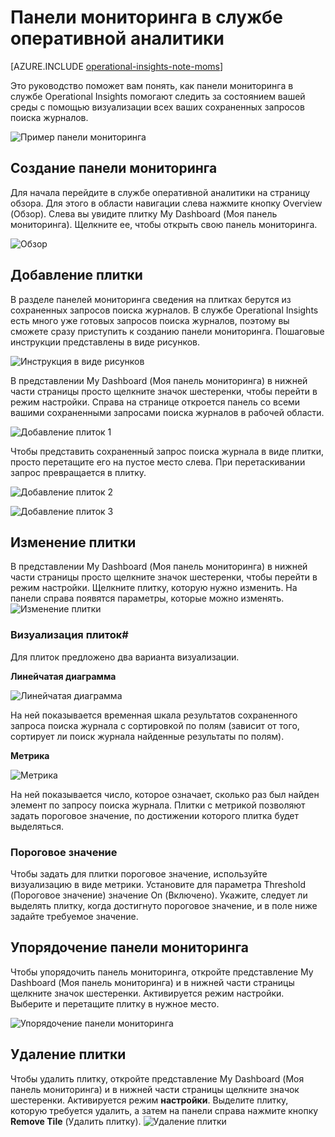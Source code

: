 <properties
	pageTitle="Панели мониторинга в службе оперативной аналитики"
	description="Информационная статья с базовыми сведениями об использовании панелей мониторинга в службе оперативной аналитики."
	services="operational-insights"
	documentationCenter=""
	authors="ehissey"
	manager="jwhit"
	editor=""/>

<tags
	ms.service="operational-insights"
	ms.workload="na"
	ms.tgt_pltfrm="na"
	ms.devlang="na"
	ms.topic="article"
	ms.date="07/21/2015"
	ms.author="evanhi"/>

# Панели мониторинга в службе оперативной аналитики

[AZURE.INCLUDE [operational-insights-note-moms](../../includes/operational-insights-note-moms.md)]

Это руководство поможет вам понять, как панели мониторинга в службе Operational Insights помогают следить за состоянием вашей среды с помощью визуализации всех ваших сохраненных запросов поиска журналов.

![Пример панели мониторинга](./media/operational-insights-use-dashboards/example-dash.png)

## Создание панели мониторинга

Для начала перейдите в службе оперативной аналитики на страницу обзора. Для этого в области навигации слева нажмите кнопку Overview (Обзор). Слева вы увидите плитку My Dashboard (Моя панель мониторинга). Щелкните ее, чтобы открыть свою панель мониторинга.

![Обзор](./media/operational-insights-use-dashboards/overview.png)



## Добавление плитки

В разделе панелей мониторинга сведения на плитках берутся из сохраненных запросов поиска журналов. В службе Operational Insights есть много уже готовых запросов поиска журналов, поэтому вы сможете сразу приступить к созданию панели мониторинга. Пошаговые инструкции представлены в виде рисунков.

![Инструкция в виде рисунков](./media/operational-insights-use-dashboards/pictorial.png)

В представлении My Dashboard (Моя панель мониторинга) в нижней части страницы просто щелкните значок шестеренки, чтобы перейти в режим настройки. Справа на странице откроется панель со всеми вашими сохраненными запросами поиска журналов в рабочей области.

![Добавление плиток 1](./media/operational-insights-use-dashboards/add-tile1.png)

Чтобы представить сохраненный запрос поиска журнала в виде плитки, просто перетащите его на пустое место слева. При перетаскивании запрос превращается в плитку.

![Добавление плиток 2](./media/operational-insights-use-dashboards/add-tile2.png)

![Добавление плиток 3](./media/operational-insights-use-dashboards/add-tile3.png)


## Изменение плитки

В представлении My Dashboard (Моя панель мониторинга) в нижней части страницы просто щелкните значок шестеренки, чтобы перейти в режим настройки. Щелкните плитку, которую нужно изменить. На панели справа появятся параметры, которые можно изменять. ![Изменение плитки](./media/operational-insights-use-dashboards/edit-tile.png)

### Визуализация плиток#
Для плиток предложено два варианта визуализации.

**Линейчатая диаграмма** <p> ![Линейчатая диаграмма](./media/operational-insights-use-dashboards/bar-chart.png)

На ней показывается временная шкала результатов сохраненного запроса поиска журнала с сортировкой по полям (зависит от того, сортирует ли поиск журнала найденные результаты по полям).

**Метрика** <p> ![Метрика](./media/operational-insights-use-dashboards/metric.png)

На ней показывается число, которое означает, сколько раз был найден элемент по запросу поиска журнала. Плитки с метрикой позволяют задать пороговое значение, по достижении которого плитка будет выделяться.

### Пороговое значение
Чтобы задать для плитки пороговое значение, используйте визуализацию в виде метрики. Установите для параметра Threshold (Пороговое значение) значение On (Включено). Укажите, следует ли выделять плитку, когда достигнуто пороговое значение, и в поле ниже задайте требуемое значение.

## Упорядочение панели мониторинга
Чтобы упорядочить панель мониторинга, откройте представление My Dashboard (Моя панель мониторинга) и в нижней части страницы щелкните значок шестеренки. Активируется режим настройки. Выберите и перетащите плитку в нужное место.

![Упорядочение панели мониторинга](./media/operational-insights-use-dashboards/organize.png)

## Удаление плитки
Чтобы удалить плитку, откройте представление My Dashboard (Моя панель мониторинга) и в нижней части страницы щелкните значок шестеренки. Активируется режим **настройки**. Выделите плитку, которую требуется удалить, а затем на панели справа нажмите кнопку **Remove Tile** (Удалить плитку). ![Удаление плитки](./media/operational-insights-use-dashboards/remove-tile.png)

<!---HONumber=August15_HO6-->